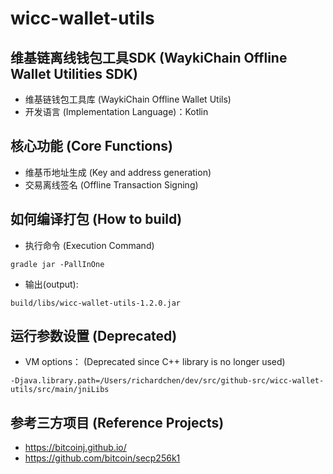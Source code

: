 # wicc-wallet-utils

## 维基链离线钱包工具SDK (WaykiChain Offline Wallet Utilities SDK)

 * 维基链钱包工具库 (WaykiChain Offline Wallet Utils)
 * 开发语言 (Implementation Language)：Kotlin 
 
## 核心功能 (Core Functions)
* 维基币地址生成 (Key and address generation)
* 交易离线签名 (Offline Transaction Signing)

## 如何编译打包 (How to build)
* 执行命令 (Execution Command)
```
gradle jar -PallInOne
```

* 输出(output): 

```build/libs/wicc-wallet-utils-1.2.0.jar```

## 运行参数设置 (Deprecated)

* VM options： (Deprecated since C++ library is no longer used) 
```
-Djava.library.path=/Users/richardchen/dev/src/github-src/wicc-wallet-utils/src/main/jniLibs
```

## 参考三方项目 (Reference Projects)
* https://bitcoinj.github.io/
* https://github.com/bitcoin/secp256k1

